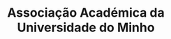 ---
title: Associação Académica da Universidade do Minho
category: Parcerias
imagem_image_path: images/dynamic/W1siZnUiLCJodHRwczovL2FkYWdhd2ViLnMzLmFtYXpvbmF/aaum1fe5.gif?sha=88a1c1ab94b0f43c
link: http://www.aaum.pt/
text: A Associação Académica da Universidade do Minho é uma entidade sem fins lucrativos que representa todos os alunos da Universidade do Minho. Criada em Dezembro de 1977, foi a segunda associação portuguesa a receber o título de Instituição de Utilidade Pública. Sediada em Braga e Guimarães, este organismo académico tem como objectivo fundamental contribuir para a promoção da formação cívica, física, cultural e científica dos seus associados.
---